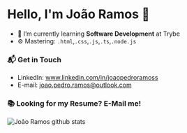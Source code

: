 # Hello, I'm João Ramos 👋



- 🌱 I’m currently learning **Software Development** at Trybe
- ⚙️ Mastering: `.html`,`.css`,`.js`,`.ts`,`.node.js`

### 📬 Get in Touch

- LinkedIn: www.linkedin.com/in/joaopedroramoss
- E-mail: joao.pedro.ramos@outlook.com
### 📚 Looking for my Resume? E-Mail me!
![João Ramos github stats](https://github-readme-stats.vercel.app/api?username=jpnunes21&show_icons=true&hide_border=true)
